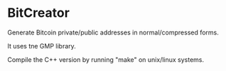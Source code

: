 # BitCreator
Generate Bitcoin private/public addresses in normal/compressed forms.

It uses tne GMP library.

Compile the C++ version by running "make" on unix/linux systems.
